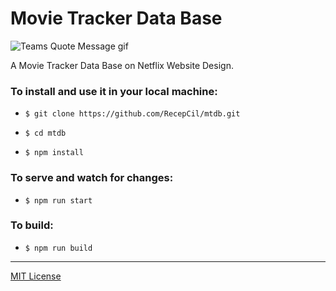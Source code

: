 # Movie Tracker Data Base
                          
![Teams Quote Message gif](https://media.giphy.com/media/bA3POCf1RGaOVKyiru/giphy.gif)

A Movie Tracker Data Base on Netflix Website Design.

### To install and use it in your local machine:
              
- `$ git clone https://github.com/RecepCil/mtdb.git`

- `$ cd mtdb`

- `$ npm install`

### To serve and watch for changes:

- `$ npm run start`

### To build:

- `$ npm run build`

---
[MIT License](https://opensource.org/licenses/MIT)
